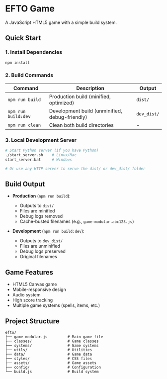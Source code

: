 # EFTO Game

A JavaScript HTML5 game with a simple build system.

## Quick Start

### 1. Install Dependencies
```bash
npm install
```

### 2. Build Commands

| Command | Description | Output |
|---------|-------------|---------|
| `npm run build` | Production build (minified, optimized) | `dist/` |
| `npm run build:dev` | Development build (unminified, debug-friendly) | `dev_dist/` |
| `npm run clean` | Clean both build directories | - |

### 3. Local Development Server
```bash
# Start Python server (if you have Python)
./start_server.sh    # Linux/Mac
start_server.bat     # Windows

# Or use any HTTP server to serve the dist/ or dev_dist/ folder
```

## Build Output

- **Production** (`npm run build`): 
  - Outputs to `dist/`
  - Files are minified
  - Debug logs removed
  - Cache-busted filenames (e.g., `game-modular.abc123.js`)

- **Development** (`npm run build:dev`):
  - Outputs to `dev_dist/`
  - Files are unminified
  - Debug logs preserved
  - Original filenames

## Game Features

- HTML5 Canvas game
- Mobile-responsive design  
- Audio system
- High score tracking
- Multiple game systems (spells, items, etc.)

## Project Structure

```
efto/
├── game-modular.js         # Main game file
├── classes/                # Game classes
├── systems/                # Game systems
├── utils/                  # Utilities
├── data/                   # Game data
├── styles/                 # CSS files
├── assets/                 # Game assets
├── config/                 # Configuration
└── build.js                # Build system
``` 